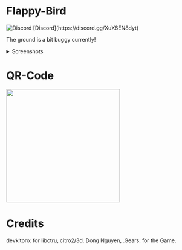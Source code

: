 # Flappy-Bird 
<img href="" alt="Discord" src="https://img.shields.io/discord/961610973066702889?style=for-the-badge">
[Discord](https://discord.gg/XuX6EN8dyt)

The ground is a bit buggy currently!

<details closed>
<summary>Screenshots</summary>
<br>

![Fb](https://user-images.githubusercontent.com/71647024/162621212-528316ee-5ddf-42cb-8efb-28ab9be001f0.png)
![Diffrent Colers](https://user-images.githubusercontent.com/71647024/162621218-0e25ceca-5885-457b-a45c-3290e3e25ebc.png)
![Flying](https://user-images.githubusercontent.com/71647024/162621219-9b32029d-609f-443f-b85b-6cc2a4a79c2b.png)
![Gover](https://user-images.githubusercontent.com/71647024/162621226-3b254304-3fc5-411f-8753-42993771c9cd.png)
</details>

# QR-Code
<img src="https://user-images.githubusercontent.com/71647024/162621632-443d20c7-c848-4ba2-a26d-3a8e94412c20.png" width="300">

# Credits
devkitpro: for libctru, citro2/3d.
Dong Nguyen, .Gears: for the Game.
